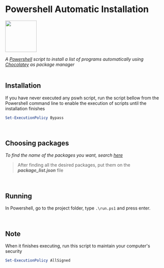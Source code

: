 # Powershell Automatic Installation

<img src="https://community.chocolatey.org/content/images/global-shared/logo-square.svg" width="100"> 

_A [Powershell](https://docs.microsoft.com/pt-br/powershell/scripting/overview?view=powershell-7.1) script to install a list of programs automatically using [Chocolatey](https://chocolatey.org/) as package manager_
<br>
<br>

## Installation

If you have never executed any pswh script, run the script bellow from the Powershell command line to enable the execution of scripts until the installation finishes
```ps1
Set-ExecutionPolicy Bypass
``` 
<br>

## Choosing packages
_To find the name of the packages you want, search [here ](https://community.chocolatey.org/packages)_

>After finding all the desired packages, put them on the _**package_list.json**_ file


<br>

## Running 
In Powershell, go to the project folder, type ```.\run.ps1``` and press enter.

<br>


## Note

When it finishes executing, run this script to maintain your computer's security
```ps1
Set-ExecutionPolicy AllSigned 
``` 
